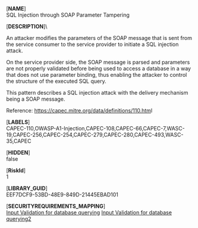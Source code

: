 [**NAME**]\
SQL Injection through SOAP Parameter Tampering

[**DESCRIPTION**]\
<p>An attacker modifies the parameters of the SOAP message that is sent from the service consumer to the service provider to initiate a SQL injection attack. </p><p>On the service provider side, the SOAP message is parsed and parameters are not properly validated before being used to access a database in a way that does not use parameter binding, thus enabling the attacker to control the structure of the executed SQL query. </p><p>This pattern describes a SQL injection attack with the delivery mechanism being a SOAP message. </p><p></p><p>Reference: <a href="https://capec.mitre.org/data/definitions/110.htm">https://capec.mitre.org/data/definitions/110.htm</a>l</p>

[**LABELS**]\
CAPEC-110,OWASP-A1-Injection,CAPEC-108,CAPEC-66,CAPEC-7,WASC-19,CAPEC-256,CAPEC-254,CAPEC-279,CAPEC-280,CAPEC-493,WASC-35,CAPEC

[**HIDDEN**]\
false

[**RiskId**]\
1

[**LIBRARY_GUID**]\
EEF7DCF9-53BD-48E9-849D-21445EBAD101

[**SECURITYREQUIREMENTS_MAPPING**]\
[Input Validation for database querying](SecurityRequirements/306CAB7E-68E2-45D1-BA99-61918B297A6F_en.md)
[Input Validation for database querying2](SecurityRequirements/306CAB7E-68E2-45D1-BA99-61918B297A6F_en.md)
